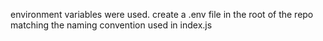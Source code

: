environment variables were used. create a .env file in the root of the repo matching the naming convention used in index.js
